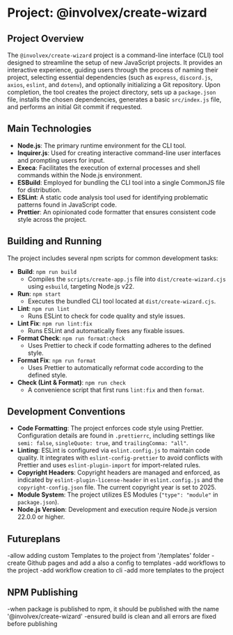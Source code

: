 <!-- @format -->

# Project: @involvex/create-wizard

## Project Overview

The `@involvex/create-wizard` project is a command-line interface (CLI) tool designed to streamline the setup of new JavaScript projects. It provides an interactive experience, guiding users through the process of naming their project, selecting essential dependencies (such as `express`, `discord.js`, `axios`, `eslint`, and `dotenv`), and optionally initializing a Git repository. Upon completion, the tool creates the project directory, sets up a `package.json` file, installs the chosen dependencies, generates a basic `src/index.js` file, and performs an initial Git commit if requested.

## Main Technologies

- **Node.js**: The primary runtime environment for the CLI tool.
- **Inquirer.js**: Used for creating interactive command-line user interfaces and prompting users for input.
- **Execa**: Facilitates the execution of external processes and shell commands within the Node.js environment.
- **ESBuild**: Employed for bundling the CLI tool into a single CommonJS file for distribution.
- **ESLint**: A static code analysis tool used for identifying problematic patterns found in JavaScript code.
- **Prettier**: An opinionated code formatter that ensures consistent code style across the project.

## Building and Running

The project includes several npm scripts for common development tasks:

- **Build**: `npm run build`
  - Compiles the `scripts/create-app.js` file into `dist/create-wizard.cjs` using `esbuild`, targeting Node.js v22.
- **Run**: `npm start`
  - Executes the bundled CLI tool located at `dist/create-wizard.cjs`.
- **Lint**: `npm run lint`
  - Runs ESLint to check for code quality and style issues.
- **Lint Fix**: `npm run lint:fix`
  - Runs ESLint and automatically fixes any fixable issues.
- **Format Check**: `npm run format:check`
  - Uses Prettier to check if code formatting adheres to the defined style.
- **Format Fix**: `npm run format`
  - Uses Prettier to automatically reformat code according to the defined style.
- **Check (Lint & Format)**: `npm run check`
  - A convenience script that first runs `lint:fix` and then `format`.

## Development Conventions

- **Code Formatting**: The project enforces code style using Prettier. Configuration details are found in `.prettierrc`, including settings like `semi: false`, `singleQuote: true`, and `trailingComma: "all"`.
- **Linting**: ESLint is configured via `eslint.config.js` to maintain code quality. It integrates with `eslint-config-prettier` to avoid conflicts with Prettier and uses `eslint-plugin-import` for import-related rules.
- **Copyright Headers**: Copyright headers are managed and enforced, as indicated by `eslint-plugin-license-header` in `eslint.config.js` and the `copyright-config.json` file. The current copyright year is set to 2025.
- **Module System**: The project utilizes ES Modules (`"type": "module"` in `package.json`).
- **Node.js Version**: Development and execution require Node.js version 22.0.0 or higher.

## Futureplans

-allow adding custom Templates to the project from '/templates' folder
-create Github pages and add a also a config to templates
-add workflows to the project
-add workflow creation to cli
-add more templates to the project

## NPM Publishing

-when package is published to npm, it should be published with the name '@involvex/create-wizard'
-ensured build is clean and all errors are fixed before publishing
